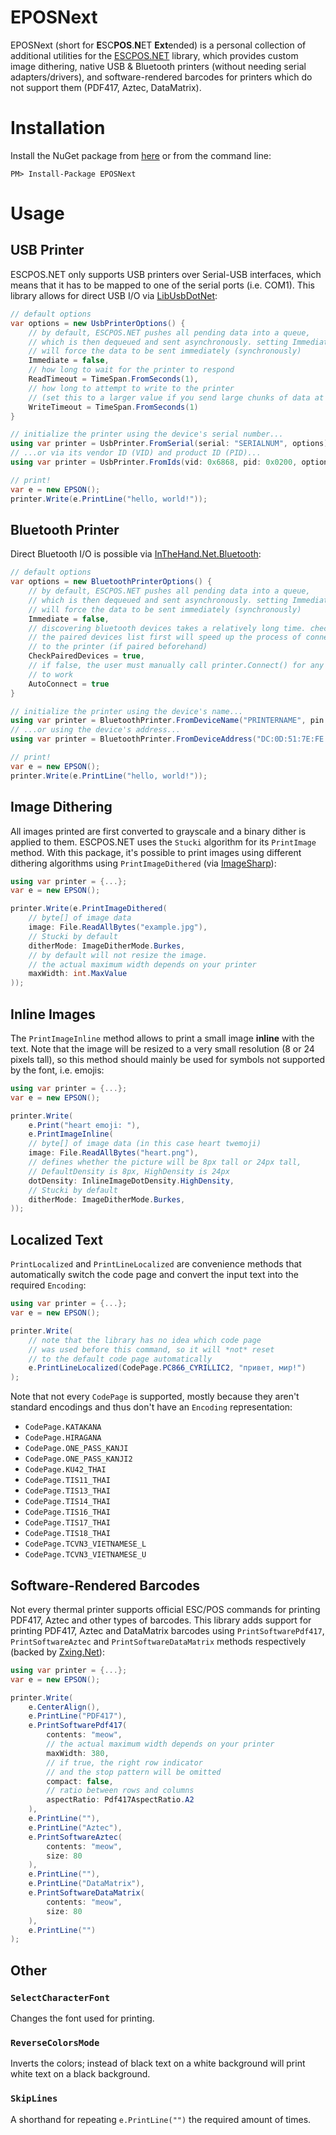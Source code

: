# EPOSNext

EPOSNext (short for **E**SC**POS**.**N**ET **Ext**ended) is a personal collection
of additional utilities for the [ESCPOS.NET](https://github.com/lukevp/ESC-POS-.NET) library,
which provides custom image dithering, native USB & Bluetooth printers (without needing serial adapters/drivers),
and software-rendered barcodes for printers which do not support them (PDF417, Aztec, DataMatrix).

# Installation

Install the NuGet package from [here](https://www.nuget.org/packages/EPOSNext) or from the command line:

```
PM> Install-Package EPOSNext
```

# Usage

## USB Printer

ESCPOS.NET only supports USB printers over Serial-USB interfaces, which means that it has to be mapped to one of the
serial ports (i.e. COM1). This library allows for direct USB I/O
via [LibUsbDotNet](https://github.com/LibUsbDotNet/LibUsbDotNet):

```csharp
// default options
var options = new UsbPrinterOptions() {
    // by default, ESCPOS.NET pushes all pending data into a queue,
    // which is then dequeued and sent asynchronously. setting Immediate to true
    // will force the data to be sent immediately (synchronously)
    Immediate = false,
    // how long to wait for the printer to respond
    ReadTimeout = TimeSpan.FromSeconds(1),
    // how long to attempt to write to the printer
    // (set this to a larger value if you send large chunks of data at a time)
    WriteTimeout = TimeSpan.FromSeconds(1)
}

// initialize the printer using the device's serial number...
using var printer = UsbPrinter.FromSerial(serial: "SERIALNUM", options);
// ...or via its vendor ID (VID) and product ID (PID)...
using var printer = UsbPrinter.FromIds(vid: 0x6868, pid: 0x0200, options);

// print!
var e = new EPSON();
printer.Write(e.PrintLine("hello, world!"));
```

## Bluetooth Printer

Direct Bluetooth I/O is possible via [InTheHand.Net.Bluetooth](https://github.com/inthehand/32feet):

```csharp
// default options
var options = new BluetoothPrinterOptions() {
    // by default, ESCPOS.NET pushes all pending data into a queue,
    // which is then dequeued and sent asynchronously. setting Immediate to true
    // will force the data to be sent immediately (synchronously)
    Immediate = false,
    // discovering bluetooth devices takes a relatively long time. checking
    // the paired devices list first will speed up the process of connecting
    // to the printer (if paired beforehand)
    CheckPairedDevices = true,
    // if false, the user must manually call printer.Connect() for any methods
    // to work
    AutoConnect = true
}

// initialize the printer using the device's name...
using var printer = BluetoothPrinter.FromDeviceName("PRINTERNAME", pin: "0000", options);
// ...or using the device's address...
using var printer = BluetoothPrinter.FromDeviceAddress("DC:0D:51:7E:FE:A4", pin: "0000", options);

// print!
var e = new EPSON();
printer.Write(e.PrintLine("hello, world!"));
```

## Image Dithering

All images printed are first converted to grayscale and a binary dither is applied to them.
ESCPOS.NET uses the `Stucki` algorithm for its `PrintImage` method. With this package, it's possible to print images
using different
dithering algorithms
using `PrintImageDithered` (via [ImageSharp](https://github.com/SixLabors/ImageSharp)):

```csharp
using var printer = {...};
var e = new EPSON();

printer.Write(e.PrintImageDithered(
    // byte[] of image data
    image: File.ReadAllBytes("example.jpg"),
    // Stucki by default
    ditherMode: ImageDitherMode.Burkes, 
    // by default will not resize the image.
    // the actual maximum width depends on your printer
    maxWidth: int.MaxValue
));
```

## Inline Images

The `PrintImageInline` method allows to print a small image **inline** with the text. Note that the image will be
resized to a
very small resolution (8 or 24 pixels tall), so this method should mainly be used for symbols not supported by the font,
i.e. emojis:

```csharp
using var printer = {...};
var e = new EPSON();

printer.Write(
    e.Print("heart emoji: "),
    e.PrintImageInline(
    // byte[] of image data (in this case heart twemoji)
    image: File.ReadAllBytes("heart.png"),
    // defines whether the picture will be 8px tall or 24px tall,
    // DefaultDensity is 8px, HighDensity is 24px
    dotDensity: InlineImageDotDensity.HighDensity,
    // Stucki by default
    ditherMode: ImageDitherMode.Burkes, 
));
```

## Localized Text

`PrintLocalized` and `PrintLineLocalized` are convenience methods that automatically switch the code page and convert
the input text into the required `Encoding`:

```csharp
using var printer = {...};
var e = new EPSON();

printer.Write(
    // note that the library has no idea which code page
    // was used before this command, so it will *not* reset
    // to the default code page automatically
    e.PrintLineLocalized(CodePage.PC866_CYRILLIC2, "привет, мир!")
);
```

Note that not every `CodePage` is supported, mostly because they aren't standard encodings and thus don't have an
`Encoding` representation:

- `CodePage.KATAKANA`
- `CodePage.HIRAGANA`
- `CodePage.ONE_PASS_KANJI`
- `CodePage.ONE_PASS_KANJI2`
- `CodePage.KU42_THAI`
- `CodePage.TIS11_THAI`
- `CodePage.TIS13_THAI`
- `CodePage.TIS14_THAI`
- `CodePage.TIS16_THAI`
- `CodePage.TIS17_THAI`
- `CodePage.TIS18_THAI`
- `CodePage.TCVN3_VIETNAMESE_L`
- `CodePage.TCVN3_VIETNAMESE_U`

## Software-Rendered Barcodes

Not every thermal printer supports official ESC/POS commands for printing PDF417, Aztec and other types of barcodes.
This library adds support for printing PDF417, Aztec and DataMatrix barcodes using `PrintSoftwarePdf417`,
`PrintSoftwareAztec` and `PrintSoftwareDataMatrix` methods respectively (backed
by [Zxing.Net](https://github.com/micjahn/ZXing.Net)):

```csharp
using var printer = {...};
var e = new EPSON();

printer.Write(
    e.CenterAlign(),
    e.PrintLine("PDF417"),
    e.PrintSoftwarePdf417(
        contents: "meow", 
        // the actual maximum width depends on your printer
        maxWidth: 380, 
        // if true, the right row indicator 
        // and the stop pattern will be omitted
        compact: false,
        // ratio between rows and columns
        aspectRatio: Pdf417AspectRatio.A2
    ),
    e.PrintLine(""),
    e.PrintLine("Aztec"),
    e.PrintSoftwareAztec(
        contents: "meow",
        size: 80
    ),
    e.PrintLine(""),
    e.PrintLine("DataMatrix"),
    e.PrintSoftwareDataMatrix(
        contents: "meow",
        size: 80
    ),
    e.PrintLine("")
);
```

## Other

### `SelectCharacterFont`

Changes the font used for printing.

### `ReverseColorsMode`

Inverts the colors; instead of black text on a white background will print white text on a black background.

### `SkipLines`

A shorthand for repeating `e.PrintLine("")` the required amount of times.